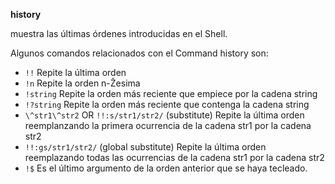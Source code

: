 **history**

muestra las últimas órdenes introducidas en el Shell.

Algunos comandos relacionados con el Command history son:

* 
	```!!``` Repite la última orden
* ```!n``` Repite la orden n-Žesima
* ```!string``` Repite la orden más reciente que empiece por la cadena string
* ```!?string``` Repite la orden más reciente que contenga la cadena string
* ```\^str1\^str2``` OR ```!!:s/str1/str2/``` (substitute) Repite la última orden reemplanzando
la primera ocurrencia de la cadena str1 por la cadena str2
* ```!!:gs/str1/str2/``` (global substitute) Repite la última orden reemplazando todas las
ocurrencias de la cadena str1 por la cadena str2
* ```!$``` Es el último argumento de la orden anterior que se haya tecleado.
